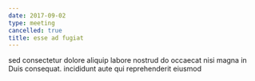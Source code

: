 ```yaml
---
date: 2017-09-02
type: meeting
cancelled: true
title: esse ad fugiat
---
```

sed consectetur dolore aliquip labore nostrud do occaecat nisi magna in Duis consequat. incididunt aute qui reprehenderit eiusmod